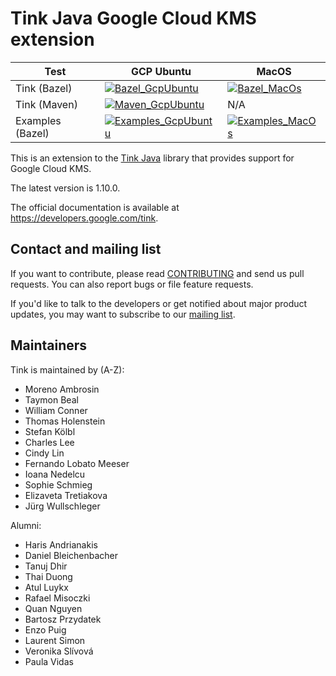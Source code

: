 # Tink Java Google Cloud KMS extension

<!-- GCP Ubuntu --->

[tink_java_gcpkms_bazel_badge_gcp_ubuntu]: https://storage.googleapis.com/tink-kokoro-build-badges/tink-java-gcpkms-bazel-gcp-ubuntu.svg
[tink_java_gcpkms_maven_badge_gcp_ubuntu]: https://storage.googleapis.com/tink-kokoro-build-badges/tink-java-gcpkms-maven-gcp-ubuntu.svg
[tink_java_gcpkms_bazel_examples_badge_gcp_ubuntu]: https://storage.googleapis.com/tink-kokoro-build-badges/tink-java-gcpkms-bazel-examples-gcp-ubuntu.svg

<!-- MacOS --->

[tink_java_gcpkms_bazel_badge_macos]: https://storage.googleapis.com/tink-kokoro-build-badges/tink-java-gcpkms-bazel-macos-external.svg
[tink_java_gcpkms_bazel_examples_badge_macos]: https://storage.googleapis.com/tink-kokoro-build-badges/tink-java-gcpkms-bazel-examples-macos-external.svg

**Test**         | **GCP Ubuntu**                                                               | **MacOS**
---------------- | ---------------------------------------------------------------------------- | ---------
Tink (Bazel)     | [![Bazel_GcpUbuntu][tink_java_gcpkms_bazel_badge_gcp_ubuntu]](#)             | [![Bazel_MacOs][tink_java_gcpkms_bazel_badge_macos]](#)
Tink (Maven)     | [![Maven_GcpUbuntu][tink_java_gcpkms_maven_badge_gcp_ubuntu]](#)             | N/A
Examples (Bazel) | [![Examples_GcpUbuntu][tink_java_gcpkms_bazel_examples_badge_gcp_ubuntu]](#) | [![Examples_MacOs][tink_java_gcpkms_bazel_examples_badge_macos]](#)

This is an extension to the
[Tink Java](https://github.com/tink-crypto/tink-java) library that provides
support for Google Cloud KMS.

The latest version is 1.10.0.

The official documentation is available at https://developers.google.com/tink.

## Contact and mailing list

If you want to contribute, please read [CONTRIBUTING](docs/CONTRIBUTING.md) and
send us pull requests. You can also report bugs or file feature requests.

If you'd like to talk to the developers or get notified about major product
updates, you may want to subscribe to our
[mailing list](https://groups.google.com/forum/#!forum/tink-users).
## Maintainers

Tink is maintained by (A-Z):

-   Moreno Ambrosin
-   Taymon Beal
-   William Conner
-   Thomas Holenstein
-   Stefan Kölbl
-   Charles Lee
-   Cindy Lin
-   Fernando Lobato Meeser
-   Ioana Nedelcu
-   Sophie Schmieg
-   Elizaveta Tretiakova
-   Jürg Wullschleger

Alumni:

-   Haris Andrianakis
-   Daniel Bleichenbacher
-   Tanuj Dhir
-   Thai Duong
-   Atul Luykx
-   Rafael Misoczki
-   Quan Nguyen
-   Bartosz Przydatek
-   Enzo Puig
-   Laurent Simon
-   Veronika Slívová
-   Paula Vidas
